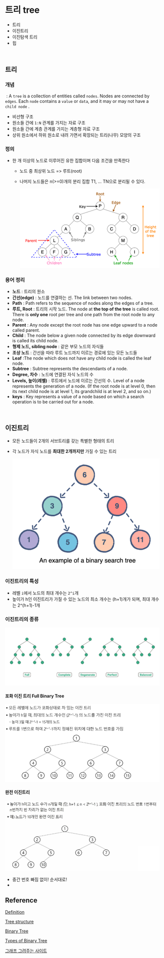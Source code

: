 # 트리 tree

* 트리
* 이진트리
* 이진탐색 트리
* 힙

<br/>

## 트리

### 개념

​	: A `tree` is a collection of entities called `nodes`. Nodes are connected by `edges`. Each `node` contains a `value` or `data`, and it may or may not have a `child node` .

* 비선형 구조
* 원소들 간에 `1:N` 관계를 가지는 자료 구조
* 원소들 간에 계층 관계를 가지는 계층형 자료 구조
* 상위 원소에서 하위 원소로 내려 가면서 확장되는 트리(나무) 모양의 구조

### 정의

* 한 개 이상의 노드로 이루어진 유한 집합이며 다음 조건을 만족한다

  * 노드 중 최상위 노드 => 루트(root)

  * 나머지 노드들은 n(>=0)개의 분리 집합 T1, ... TN으로 분리될 수 있다.

    ![example of binary tree with labelled parts](07_tree.assets/1PWJiwTxRdQy8A_Y0hAv5Eg.png)

### 용어 정리

* **노드** : 트리의 원소
* **간선(edge)** : 노드를 연결하는 선. The link between two nodes.
* **Path** : Path refers to the sequence of nodes along the edges of a tree.
* **루트, Root** : 트리의 시작 노드. The node at **the top of the tree** is called root. There is **only one** root per tree and one path from the root node to any node.
* **Parent** : Any node except the root node has one edge upward to a node called parent.
* **Child** : The node below a given node connected by its edge downward is called its child node.
* **형제 노드, sibling node** : 같은 부모 노드의 자식들
* **조상 노드** : 간선을 따라 루트 노드까지 이르는 경로에 있는 모든 노드들
* **Leaf** :The node which does not have any child node is called the leaf node.
* **Subtree** : Subtree represents the descendants of a node.
* **Degree, 차수** : 노드에 연결된 자식 노드의 수
* **Levels, 높이(레벨)** : 루트에서 노드에 이르는 간선의 수. Level of a node represents the generation of a node. (If the root node is at level 0, then its next child node is at level 1, its grandchild is at level 2, and so on.)
* **keys** : Key represents a value of a node based on which a search operation is to be carried out for a node.

<br/>

## 이진트리

* 모든 노드들이 2개의 서브트리를 갖는 특별한 형태의 트리

* 각 노드가 자식 노드를 **최대한 2개까지만** 가질 수 있는 트리

  ![학은제 1학기 6주차 2교시](07_tree.assets/1_S9O9sNJQkfwFbtaji9e25w.png)

### 이진트리의 특성

* 레벨 `i`에서 노드의 최대 개수는 `2^i`개
* 높이가 h인 이진트리가 가질 수 있는 노드의 최소 개수는 (h+1)개가 되며, 최대 개수는 2^(h+1)-1개

### 이진트리의 종류

![img](07_tree.assets/1CMGFtehu01ZEBgzHG71sMg.png)

#### 포화 이진 트리 Full Binary Tree

![image-20220317212947338](07_tree.assets/image-20220317212947338.png)

#### 완전 이진트리

![image-20220317213113991](07_tree.assets/image-20220317213113991.png)

* 중간 번호 빠짐 없이! 순서대로!
* 

## Reference

[Definition](https://www.freecodecamp.org/news/all-you-need-to-know-about-tree-data-structures-bceacb85490c/)

[Tree structure](https://dev.to/christinamcmahon/understanding-binary-search-trees-4d90)

[Binary Tree](https://velog.io/@tataki26/%ED%95%99%EC%9D%80%EC%A0%9C-1%ED%95%99%EA%B8%B0-6%EC%A3%BC%EC%B0%A8-2%EA%B5%90%EC%8B%9C)

[Types of Binary Tree](https://towardsdatascience.com/5-types-of-binary-tree-with-cool-illustrations-9b335c430254)

[그래프 그려주는 사이트](https://csacademy.com/app/graph_editor/)